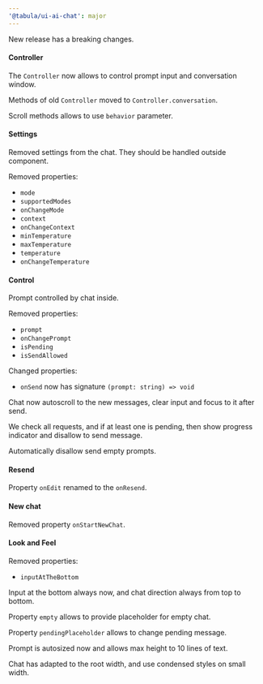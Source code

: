```yaml
---
'@tabula/ui-ai-chat': major
---
```


New release has a breaking changes.

#### Controller

The `Controller` now allows to control prompt input and conversation window.

Methods of old `Controller` moved to `Controller.conversation`.

Scroll methods allows to use `behavior` parameter.

#### Settings

Removed settings from the chat. They should be handled outside component.

Removed properties:

  - `mode`
  - `supportedModes`
  - `onChangeMode`
  - `context`
  - `onChangeContext`
  - `minTemperature`
  - `maxTemperature`
  - `temperature`
  - `onChangeTemperature`


#### Control

Prompt controlled by chat inside.

Removed properties:

  - `prompt`
  - `onChangePrompt`
  - `isPending`
  - `isSendAllowed`

Changed properties:

  - `onSend` now has signature `(prompt: string) => void`

Chat now autoscroll to the new messages, clear input and focus to it after send.

We check all requests, and if at least one is pending, then show progress indicator and disallow to send message.

Automatically disallow send empty prompts.

#### Resend

Property `onEdit` renamed to the `onResend`.

#### New chat

Removed property `onStartNewChat`.

#### Look and Feel

Removed properties:

- `inputAtTheBottom`

Input at the bottom always now, and chat direction always from top to bottom.

Property `empty` allows to provide placeholder for empty chat.

Property `pendingPlaceholder` allows to change pending message.

Prompt is autosized now and allows max height to 10 lines of text.

Chat has adapted to the root width, and use condensed styles on small width.
